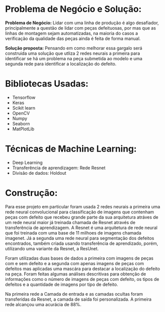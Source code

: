 # Problema de Negócio e Solução:

**Problema de Negócio:** Lidar com uma linha de produção é algo desafiador, principalmente a questão de lidar com peças defeituosas, por mas que as linhas de montagem sejam automatizadas, na maioria do casos a verificação da qualidade das peças ainda é feita de forma manual.

**Solução proposta:** Pensando em como melhorar essa gargalo será construida uma solução que utliza 2 redes neurais a primeira para identificar se há um problema na peça submetida ao modelo e uma segunda rede para identificar a localização do defeito.

# Bibliotecas Usadas:

* Tensorflow
* Keras
* Scikit learn
* OpenCV
* Numpy
* Seaborn
* MatPlotLib

# Técnicas de Machine Learning:
* Deep Learning
* Transferência de aprendizagem: Rede Resnet
* Divisão de dados: Holdout


# Construção:

Para esse projeto em particular foram usada 2 redes neurais a primeira uma rede neural convolucional para classificação de imagens que contenham peças com defeito que recebeu grande parte da sua arquitetura atráves de um rede neural maior já treinada chamada de Resnet através de transferência de aprendizagem. A Resnet é uma arquitetura de rede neural que foi treinada com uma base de 11 milhoes de imagens chamada imagenet. Já a segunda uma rede neural para segmentação dos defeitos encontrados, também criada usando transferência de aprendizado, porém, utilizando uma variante da Resnet, a ResUnet.

Foram utilizadas duas bases de dados a primeira com imagens de peças com e sem defeito e a segunda com apenas imagens de peças com defeitos mas aplicadas uma mascára para destacar a localização do defeito na peça. Foram feitas algumas análises descritivas para obtenção de informações como o número de imagens de peças com defeito, os tipos de defeitos e a quantidade de imagens por tipo de defeito.

Na primeira rede a Camada de entrada e as camadas ocultas foram transferidas da Resnet, a camada de saída foi personalizada. A primeira rede alcançou uma acurácia de 88%.

